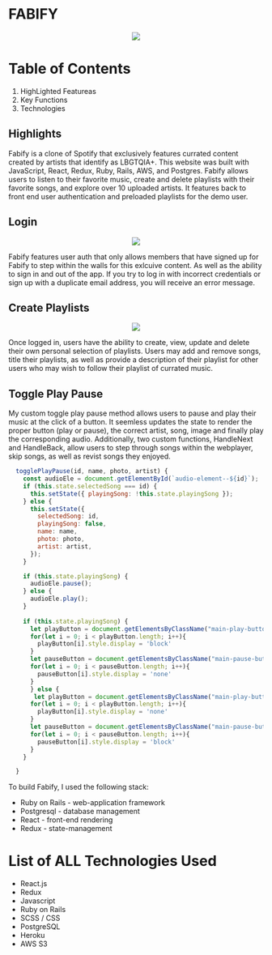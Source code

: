 # FABIFY 
[<div style="text-align: center"><img src="app/assets/images/fabifygiphy.gif"></div>](https://fabify.herokuapp.com/#/)

# Table of Contents

1. HighLighted Featureas 
2. Key Functions
3. Technologies 

## Highlights 
Fabify is a clone of Spotify that exclusively features currated content created by artists that identify as LBGTQIA+. This website was built with JavaScript, React, Redux, Ruby, Rails, AWS, and Postgres. Fabify allows users to listen to their favorite music, create and delete playlists with their favorite songs, and explore over 10 uploaded artists. It features back to front end user authentication and preloaded playlists for the demo user. 

## Login 
[<div style="text-align: center"><img src="app/assets/images/log-in-read-me.gif"></div>](https://fabify.herokuapp.com/#/)

Fabify features user auth that only allows members that have signed up for Fabify to step within the walls for this exlcuive content. As well as the ability to sign in and out of the app. If you try to log in with incorrect credentials or sign up with a duplicate email address, you will receive an error message. 

## Create Playlists
[<div style="text-align: center"><img src="app/assets/images/create_playlist-gif.gif"></div>](https://fabify.herokuapp.com/#/)

Once logged in, users have the ability to create, view, update and delete their own personal selection of playlists. Users may add and remove songs, title their playlists, as well as provide a description of their playlist for other users who may wish to follow their playlist of currated music. 

## Toggle Play Pause
My custom toggle play pause method allows users to pause and play their music at the click of a button. It seemless updates the state to render the proper button (play or pause), the correct artist, song, image and finally play the corresponding audio. Additionally, two custom functions, HandleNext and HandleBack, allow users to step through songs within the webplayer, skip songs, as well as revist songs they enjoyed.  


```javascript
  togglePlayPause(id, name, photo, artist) {
    const audioEle = document.getElementById(`audio-element--${id}`);
    if (this.state.selectedSong === id) {
      this.setState({ playingSong: !this.state.playingSong });
    } else {
      this.setState({
        selectedSong: id,
        playingSong: false,
        name: name,
        photo: photo,
        artist: artist,
      });
    }

    if (this.state.playingSong) {
      audioEle.pause();
    } else {
      audioEle.play();
    }
    
    if (this.state.playingSong) {
      let playButton = document.getElementsByClassName("main-play-button")
      for(let i = 0; i < playButton.length; i++){
        playButton[i].style.display = 'block'
      }
      let pauseButton = document.getElementsByClassName("main-pause-button")
      for(let i = 0; i < pauseButton.length; i++){
        pauseButton[i].style.display = 'none'
      }
      } else {
       let playButton = document.getElementsByClassName("main-play-button")
      for(let i = 0; i < playButton.length; i++){
        playButton[i].style.display = 'none'
      }
      let pauseButton = document.getElementsByClassName("main-pause-button")
      for(let i = 0; i < pauseButton.length; i++){
        pauseButton[i].style.display = 'block'
      }
    }

  }
```

To build Fabify, I used the following stack:

  * Ruby on Rails - web-application framework
  * Postgresql - database management
  * React - front-end rendering
  * Redux - state-management

# List of ALL Technologies Used
* React.js
* Redux
* Javascript
* Ruby on Rails
* SCSS / CSS
* PostgreSQL
* Heroku
* AWS S3
